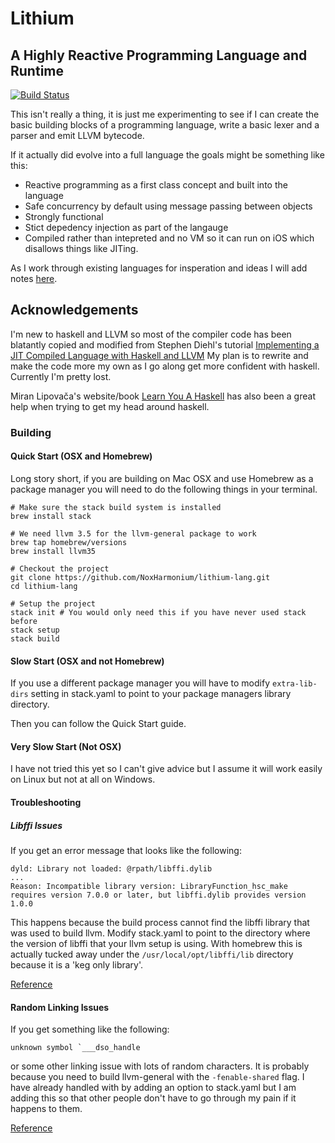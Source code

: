 Lithium
========

A Highly Reactive Programming Language and Runtime
--------------------------------------------------

[![Build Status](https://travis-ci.org/NoxHarmonium/lithium-lang.svg?branch=master)](https://travis-ci.org/NoxHarmonium/lithium-lang)

This isn't really a thing,
it is just me experimenting
to see if I can create the basic
building blocks of a programming
language, write a basic lexer and
a parser and emit LLVM bytecode.

If it actually did evolve into a full language the goals might be something like this:
- Reactive programming as a first class concept and built into the language
- Safe concurrency by default using message passing between objects
- Strongly functional
- Stict depedency injection as part of the langauge
- Compiled rather than intepreted and no VM so it can run on iOS which disallows things like JITing.

As I work through existing languages for insperation and ideas I will add notes [here](doc/insperation.md).

Acknowledgements
----------------

I'm new to haskell and LLVM so most of the compiler code has been
blatantly copied and modified from Stephen Diehl's tutorial
[Implementing a JIT Compiled Language with Haskell and LLVM](http://www.stephendiehl.com/llvm/)
My plan is to rewrite and make the code more my own as I go along get more
confident with haskell. Currently I'm pretty lost.

Miran Lipovača's website/book [Learn You A Haskell](http://learnyouahaskell.com/)
has also been a great help when trying to get my head around haskell.

### Building

#### Quick Start (OSX and Homebrew)
Long story short, if you are building on Mac OSX and use Homebrew
as a package manager you will need to do the following things in your terminal.

```
# Make sure the stack build system is installed
brew install stack

# We need llvm 3.5 for the llvm-general package to work
brew tap homebrew/versions
brew install llvm35

# Checkout the project
git clone https://github.com/NoxHarmonium/lithium-lang.git
cd lithium-lang

# Setup the project
stack init # You would only need this if you have never used stack before
stack setup
stack build

```

#### Slow Start (OSX and not Homebrew)

If you use a different package manager you will have to modify
`extra-lib-dirs` setting in stack.yaml to point to your package managers
library directory.

Then you can follow the Quick Start guide.

#### Very Slow Start (Not OSX)

I have not tried this yet so I can't give advice but I assume it will
work easily on Linux but not at all on Windows.


#### Troubleshooting

##### Libffi Issues

If you get an error message that looks like the following:

```
dyld: Library not loaded: @rpath/libffi.dylib
...
Reason: Incompatible library version: LibraryFunction_hsc_make requires version 7.0.0 or later, but libffi.dylib provides version 1.0.0
```

This happens because the build process cannot find the libffi library
that was used to build llvm.
Modify stack.yaml to point to the directory where the version of libffi
that your llvm setup is using. With homebrew this is actually tucked
away under the `/usr/local/opt/libffi/lib` directory because it is a
'keg only library'.

[Reference](https://github.com/commercialhaskell/stack/issues/1826)

#### Random Linking Issues

If you get something like the following:

```
unknown symbol `___dso_handle
```

or some other linking issue with lots of random characters. It is
probably because you need to build llvm-general with the
`-fenable-shared` flag. I have already handled with by adding an option
to stack.yaml but I am adding this so that other people don't have to
go through my pain if it happens to them.

[Reference](https://github.com/bscarlet/llvm-general/issues/85)